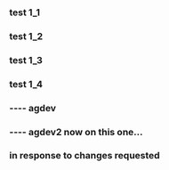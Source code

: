 ### test 1_1
### test 1_2
### test 1_3
### test 1_4
### ---- agdev
### ---- agdev2 now on this one...
### in response to changes requested